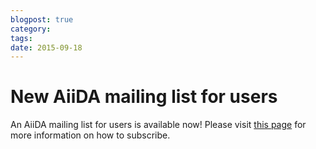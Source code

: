 ```yaml
---
blogpost: true
category:
tags:
date: 2015-09-18
---
```


# New AiiDA mailing list for users

An AiiDA mailing list for users is available now! Please visit [this page](http://www.aiida.net/?page_id=356 "Mailing list") for more information on how to subscribe.
